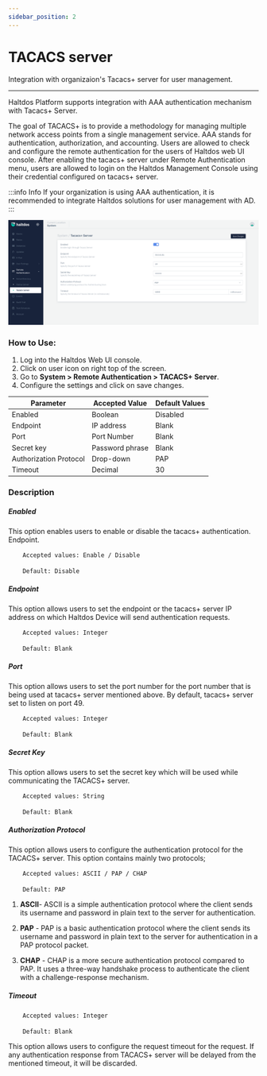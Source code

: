 ```yaml
---
sidebar_position: 2
---
```


# TACACS server

Integration with organizaion's Tacacs+ server for user management.

---

Haltdos Platform supports integration with AAA authentication mechanism with Tacacs+ Server.

The goal of TACACS+ is to provide a methodology for managing multiple network access points from a single management service. AAA stands for authentication, authorization, and accounting. Users are allowed to check and configure the remote authentication for the users of Haltdos web UI console. After enabling the tacacs+ server under Remote Authentication menu, users are allowed to login on the Haltdos Management Console using their credential configured on tacacs+ server.


:::info Info
If your organization is using AAA authentication, it is recommended to integrate Haltdos solutions for user management with AD.
:::

![activedirectory](/img/platform/v7/docs/tacacs.png)

### How to Use:

1. Log into the Haltdos Web UI console.
2. Click on user icon on right top of the screen.
3. Go to **System > Remote Authentication > TACACS+ Server**.
4. Configure the settings and click on save changes.


| Parameter              | Accepted Value  | Default Values |
|------------------------|-----------------|----------------|
| Enabled                | Boolean         | Disabled       |
| Endpoint               | IP address      | Blank          |
| Port                   | Port Number     | Blank          |
| Secret key             | Password phrase | Blank          |
| Authorization Protocol | Drop-down       | PAP            |
| Timeout                | Decimal         | 30             |

### Description

##### **Enabled**

This option enables users to enable or disable the tacacs+ authentication.
Endpoint.

```
    Accepted values: Enable / Disable

    Default: Disable 
```


##### **Endpoint**

This option allows users to set the endpoint or the tacacs+ server IP address on which Haltdos Device will send authentication requests.

```
    Accepted values: Integer

    Default: Blank 
```


##### **Port**

This option allows users to set the port number for the port number that is being used at tacacs+ server mentioned above. By default, tacacs+ server set to listen on port 49.

```
    Accepted values: Integer

    Default: Blank 
```


##### **Secret Key**

This option allows users to set the secret key which will be used while communicating the TACACS+ server.

```
    Accepted values: String

    Default: Blank 
```


##### **Authorization Protocol**

This option allows users to configure the authentication protocol for the TACACS+ server. This option contains mainly two protocols;

```
    Accepted values: ASCII / PAP / CHAP

    Default: PAP 
```


1. **ASCII**- ASCII is a simple authentication protocol where the client sends its username and password in plain text to the server for authentication.

2. **PAP** - PAP is a basic authentication protocol where the client sends its username and password in plain text to the server for authentication in a PAP protocol packet.

3. **CHAP** - CHAP is a more secure authentication protocol compared to PAP. It uses a three-way handshake process to authenticate the client with a challenge-response mechanism.

##### **Timeout**

```
    Accepted values: Integer

    Default: Blank 
```


This option allows users to configure the request timeout for the request. If any authentication response from TACACS+ server will be delayed from the mentioned timeout, it will be discarded.
